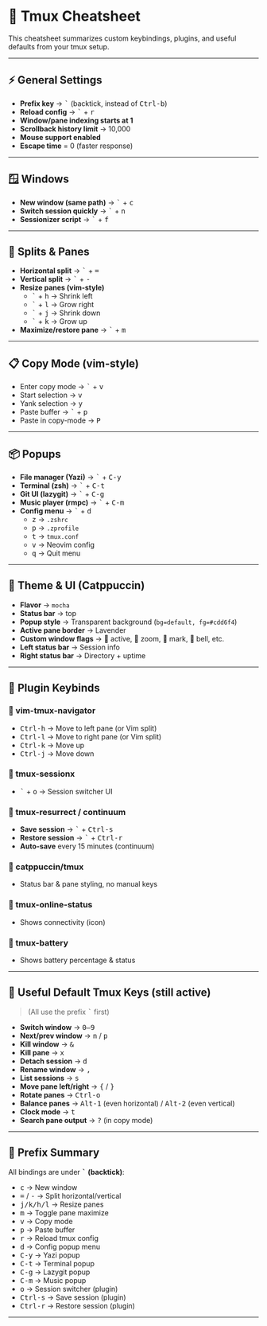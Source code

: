 # 🧾 Tmux Cheatsheet

This cheatsheet summarizes custom keybindings, plugins, and useful defaults from your tmux setup.

---

## ⚡ General Settings

- **Prefix key** → <kbd>`</kbd> (backtick, instead of <kbd>Ctrl-b</kbd>)
- **Reload config** → <kbd>`</kbd> + <kbd>r</kbd>
- **Window/pane indexing starts at 1**
- **Scrollback history limit** → 10,000
- **Mouse support enabled**
- **Escape time** = 0 (faster response)

---

## 🪟 Windows

- **New window (same path)** → <kbd>`</kbd> + <kbd>c</kbd>
- **Switch session quickly** → <kbd>`</kbd> + <kbd>n</kbd>
- **Sessionizer script** → <kbd>`</kbd> + <kbd>f</kbd>

---

## 📐 Splits & Panes

- **Horizontal split** → <kbd>`</kbd> + <kbd>=</kbd>
- **Vertical split** → <kbd>`</kbd> + <kbd>-</kbd>
- **Resize panes (vim-style)**
  - <kbd>`</kbd> + <kbd>h</kbd> → Shrink left
  - <kbd>`</kbd> + <kbd>l</kbd> → Grow right
  - <kbd>`</kbd> + <kbd>j</kbd> → Shrink down
  - <kbd>`</kbd> + <kbd>k</kbd> → Grow up
- **Maximize/restore pane** → <kbd>`</kbd> + <kbd>m</kbd>

---

## 📋 Copy Mode (vim-style)

- Enter copy mode → <kbd>`</kbd> + <kbd>v</kbd>
- Start selection → <kbd>v</kbd>
- Yank selection → <kbd>y</kbd>
- Paste buffer → <kbd>`</kbd> + <kbd>p</kbd>
- Paste in copy-mode → <kbd>P</kbd>

---

## 📦 Popups

- **File manager (Yazi)** → <kbd>`</kbd> + <kbd>C-y</kbd>
- **Terminal (zsh)** → <kbd>`</kbd> + <kbd>C-t</kbd>
- **Git UI (lazygit)** → <kbd>`</kbd> + <kbd>C-g</kbd>
- **Music player (rmpc)** → <kbd>`</kbd> + <kbd>C-m</kbd>
- **Config menu** → <kbd>`</kbd> + <kbd>d</kbd>
  - <kbd>z</kbd> → `.zshrc`
  - <kbd>p</kbd> → `.zprofile`
  - <kbd>t</kbd> → `tmux.conf`
  - <kbd>v</kbd> → Neovim config
  - <kbd>q</kbd> → Quit menu

---

## 🎨 Theme & UI (Catppuccin)

- **Flavor** → `mocha`
- **Status bar** → top
- **Popup style** → Transparent background (`bg=default, fg=#cdd6f4`)
- **Active pane border** → Lavender
- **Custom window flags** →  active,  zoom,  mark,  bell, etc.
- **Left status bar** → Session info
- **Right status bar** → Directory + uptime

---

## 🔌 Plugin Keybinds

### 🔹 vim-tmux-navigator

- <kbd>Ctrl-h</kbd> → Move to left pane (or Vim split)
- <kbd>Ctrl-l</kbd> → Move to right pane (or Vim split)
- <kbd>Ctrl-k</kbd> → Move up
- <kbd>Ctrl-j</kbd> → Move down

### 🔹 tmux-sessionx

- <kbd>`</kbd> + <kbd>o</kbd> → Session switcher UI

### 🔹 tmux-resurrect / continuum

- **Save session** → <kbd>`</kbd> + <kbd>Ctrl-s</kbd>
- **Restore session** → <kbd>`</kbd> + <kbd>Ctrl-r</kbd>
- **Auto-save** every 15 minutes (continuum)

### 🔹 catppuccin/tmux

- Status bar & pane styling, no manual keys

### 🔹 tmux-online-status

- Shows connectivity (icon)

### 🔹 tmux-battery

- Shows battery percentage & status

---

## 📖 Useful Default Tmux Keys (still active)

> (All use the prefix <kbd>`</kbd> first)

- **Switch window** → <kbd>0–9</kbd>
- **Next/prev window** → <kbd>n</kbd> / <kbd>p</kbd>
- **Kill window** → <kbd>&</kbd>
- **Kill pane** → <kbd>x</kbd>
- **Detach session** → <kbd>d</kbd>
- **Rename window** → <kbd>,</kbd>
- **List sessions** → <kbd>s</kbd>
- **Move pane left/right** → <kbd>{</kbd> / <kbd>}</kbd>
- **Rotate panes** → <kbd>Ctrl-o</kbd>
- **Balance panes** → <kbd>Alt-1</kbd> (even horizontal) / <kbd>Alt-2</kbd> (even vertical)
- **Clock mode** → <kbd>t</kbd>
- **Search pane output** → <kbd>?</kbd> (in copy mode)

---

## 🔑 Prefix Summary

All bindings are under **<kbd>`</kbd> (backtick)**:

- <kbd>c</kbd> → New window
- <kbd>=</kbd> / <kbd>-</kbd> → Split horizontal/vertical
- <kbd>j/k/h/l</kbd> → Resize panes
- <kbd>m</kbd> → Toggle pane maximize
- <kbd>v</kbd> → Copy mode
- <kbd>p</kbd> → Paste buffer
- <kbd>r</kbd> → Reload tmux config
- <kbd>d</kbd> → Config popup menu
- <kbd>C-y</kbd> → Yazi popup
- <kbd>C-t</kbd> → Terminal popup
- <kbd>C-g</kbd> → Lazygit popup
- <kbd>C-m</kbd> → Music popup
- <kbd>o</kbd> → Session switcher (plugin)
- <kbd>Ctrl-s</kbd> → Save session (plugin)
- <kbd>Ctrl-r</kbd> → Restore session (plugin)

---
